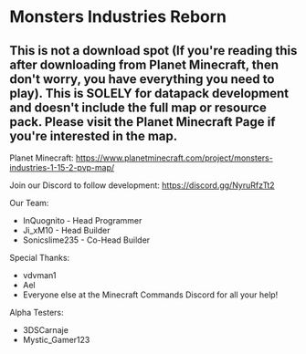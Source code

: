 # Monsters Industries Reborn
## This is not a download spot (If you're reading this after downloading from Planet Minecraft, then don't worry, you have everything you need to play). This is SOLELY for datapack development and doesn't include the full map or resource pack. Please visit the Planet Minecraft Page if you're interested in the map.
Planet Minecraft:
https://www.planetminecraft.com/project/monsters-industries-1-15-2-pvp-map/

Join our Discord to follow development:
https://discord.gg/NyruRfzTt2

Our Team:
- InQuognito - Head Programmer
- Ji_xM10 - Head Builder
- Sonicslime235 - Co-Head Builder

Special Thanks:
- vdvman1
- Ael
- Everyone else at the Minecraft Commands Discord for all your help!

Alpha Testers:
- 3DSCarnaje
- Mystic_Gamer123
